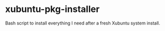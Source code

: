 # xubuntu-pkg-installer
Bash script to install everything I need after a fresh Xubuntu system install. 
